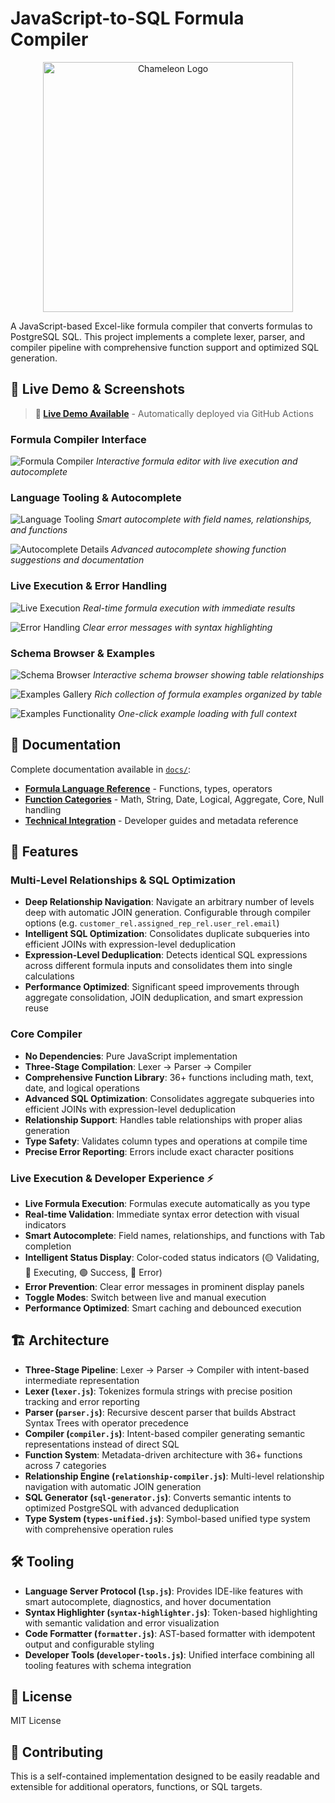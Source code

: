 # JavaScript-to-SQL Formula Compiler

<div align="center">
  <img src="docs/images/chameleon-3d.jpg" alt="Chameleon Logo" width="400" />
</div>

A JavaScript-based Excel-like formula compiler that converts formulas to PostgreSQL SQL. This project implements a complete lexer, parser, and compiler pipeline with comprehensive function support and optimized SQL generation.



## 🎯 Live Demo & Screenshots

> **🚀 [Live Demo Available](https://skamensky.github.io/postgres-formula-compiler/)** - Automatically deployed via GitHub Actions

### Formula Compiler Interface
![Formula Compiler](tests/playwright/screenshots/compiler-tab.png)
*Interactive formula editor with live execution and autocomplete*

### Language Tooling & Autocomplete  
![Language Tooling](tests/playwright/screenshots/language-tooling-test.png)
*Smart autocomplete with field names, relationships, and functions*

![Autocomplete Details](tests/playwright/screenshots/autocomplete-final-test.png)
*Advanced autocomplete showing function suggestions and documentation*

### Live Execution & Error Handling
![Live Execution](tests/playwright/screenshots/live-execution-test.png)
*Real-time formula execution with immediate results*

![Error Handling](tests/playwright/screenshots/live-execution-error.png)
*Clear error messages with syntax highlighting*

### Schema Browser & Examples
![Schema Browser](tests/playwright/screenshots/schema-tab.png)
*Interactive schema browser showing table relationships*

![Examples Gallery](tests/playwright/screenshots/examples-tab.png)
*Rich collection of formula examples organized by table*

![Examples Functionality](tests/playwright/screenshots/examples-functionality.png)
*One-click example loading with full context*

## 📃 Documentation

Complete documentation available in [`docs/`](docs/):

- **[Formula Language Reference](docs/usage/README.md)** - Functions, types, operators
- **[Function Categories](docs/usage/functions/)** - Math, String, Date, Logical, Aggregate, Core, Null handling  
- **[Technical Integration](docs/lang/)** - Developer guides and metadata reference


## 🌟 Features

### Multi-Level Relationships & SQL Optimization
- **Deep Relationship Navigation**: Navigate an arbitrary number of levels deep with automatic JOIN generation. Configurable through compiler options (e.g. `customer_rel.assigned_rep_rel.user_rel.email`)
- **Intelligent SQL Optimization**: Consolidates duplicate subqueries into efficient JOINs with expression-level deduplication
- **Expression-Level Deduplication**: Detects identical SQL expressions across different formula inputs and consolidates them into single calculations
- **Performance Optimized**: Significant speed improvements through aggregate consolidation, JOIN deduplication, and smart expression reuse

### Core Compiler
- **No Dependencies**: Pure JavaScript implementation
- **Three-Stage Compilation**: Lexer → Parser → Compiler
- **Comprehensive Function Library**: 36+ functions including math, text, date, and logical operations
- **Advanced SQL Optimization**: Consolidates aggregate subqueries into efficient JOINs with expression-level deduplication
- **Relationship Support**: Handles table relationships with proper alias generation
- **Type Safety**: Validates column types and operations at compile time
- **Precise Error Reporting**: Errors include exact character positions

### Live Execution & Developer Experience ⚡

- **Live Formula Execution**: Formulas execute automatically as you type
- **Real-time Validation**: Immediate syntax error detection with visual indicators
- **Smart Autocomplete**: Field names, relationships, and functions with Tab completion
- **Intelligent Status Display**: Color-coded status indicators (🟡 Validating, 🔵 Executing, 🟢 Success, 🔴 Error)
- **Error Prevention**: Clear error messages in prominent display panels
- **Toggle Modes**: Switch between live and manual execution
- **Performance Optimized**: Smart caching and debounced execution

## 🏗️ Architecture

- **Three-Stage Pipeline**: Lexer → Parser → Compiler with intent-based intermediate representation
- **Lexer (`lexer.js`)**: Tokenizes formula strings with precise position tracking and error reporting
- **Parser (`parser.js`)**: Recursive descent parser that builds Abstract Syntax Trees with operator precedence
- **Compiler (`compiler.js`)**: Intent-based compiler generating semantic representations instead of direct SQL
- **Function System**: Metadata-driven architecture with 36+ functions across 7 categories
- **Relationship Engine (`relationship-compiler.js`)**: Multi-level relationship navigation with automatic JOIN generation
- **SQL Generator (`sql-generator.js`)**: Converts semantic intents to optimized PostgreSQL with advanced deduplication
- **Type System (`types-unified.js`)**: Symbol-based unified type system with comprehensive operation rules

## 🛠️ Tooling

- **Language Server Protocol (`lsp.js`)**: Provides IDE-like features with smart autocomplete, diagnostics, and hover documentation
- **Syntax Highlighter (`syntax-highlighter.js`)**: Token-based highlighting with semantic validation and error visualization
- **Code Formatter (`formatter.js`)**: AST-based formatter with idempotent output and configurable styling
- **Developer Tools (`developer-tools.js`)**: Unified interface combining all tooling features with schema integration


## 📄 License

MIT License

## 🤝 Contributing

This is a self-contained implementation designed to be easily readable and extensible for additional operators, functions, or SQL targets. 